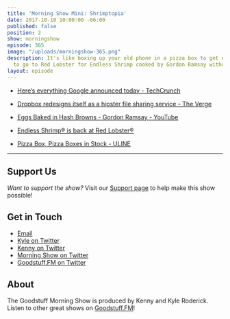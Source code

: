 ```yaml
---
title: 'Morning Show Mini: Shrimptopia'
date: 2017-10-10 10:00:00 -06:00
published: false
position: 2
show: morningshow
episode: 365
image: "/uploads/morningshow-365.png"
description: It's like boxing up your old phone in a pizza box to get enough money
  to go to Red Lobster for Endless Shrimp cooked by Gordon Ramsay without any ingredients.
layout: episode
---
```


* [Here’s everything Google announced today - TechCrunch](https://techcrunch.com/gallery/heres-everything-google-announced-today/)

* [Dropbox redesigns itself as a hipster file sharing service - The Verge](https://www.theverge.com/2017/10/3/16412238/dropbox-redesign-new-ui-colors)

* [Eggs Baked in Hash Browns - Gordon Ramsay - YouTube](https://www.youtube.com/watch?v=nRGz2md8l28)

* [Endless Shrimp® is back at Red Lobster®](https://www.redlobster.com/news-press/press/article/2017/08/30/endless-shrimp-is-back-at-red-lobster)

* [Pizza Box, Pizza Boxes in Stock - ULINE](https://www.uline.com/BL_8682/Pizza-Boxes)

---

## Support Us
*Want to support the show?* Visit our [Support page](https://goodstuff.fm/support) to help make this show possible!

## Get in Touch
* [Email](mailto:kyle@goodstuff.fm)
* [Kyle on Twitter](http://twitter.com/dogburps)
* [Kenny on Twitter](http://twitter.com/pizzarobotics)
* [Morning Show on Twitter](http://twitter.com/morningshowam)
* [Goodstuff.FM on Twitter](http://twitter.com/goodstufffm)

## About
The Goodstuff Morning Show is produced by Kenny and Kyle Roderick. Listen to other great shows on [Goodstuff.FM](http://goodstuff.fm/shows)!
